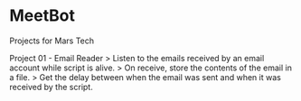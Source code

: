# MeetBot
Projects for Mars Tech

Project 01 - Email Reader
	> Listen to the emails received by an email account while script is alive.
	> On receive, store the contents of the email in a file.
	> Get the delay between when the email was sent and when it was received by the script.